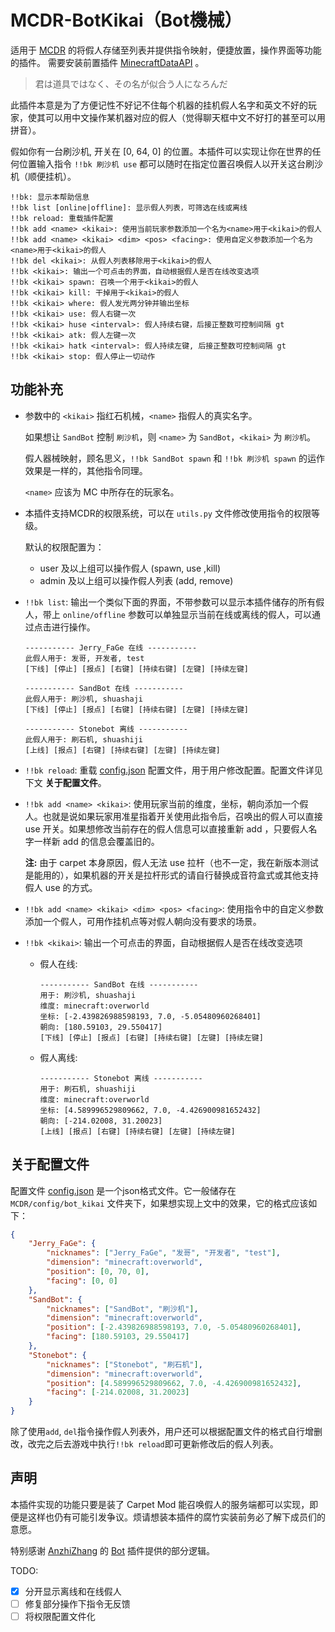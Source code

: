 # MCDR-BotKikai（Bot機械）

适用于 [MCDR](https://github.com/Fallen-Breath/MCDReforged) 的将假人存储至列表并提供指令映射，便捷放置，操作界面等功能的插件。
需要安装前置插件 [MinecraftDataAPI](https://github.com/MCDReforged/MinecraftDataAPI) 。

> 君は道具ではなく、その名が似合う人になろんだ

此插件本意是为了方便记性不好记不住每个机器的挂机假人名字和英文不好的玩家，使其可以用中文操作某机器对应的假人（觉得聊天框中文不好打的甚至可以用拼音）。

假如你有一台刷沙机, 开关在 [0, 64, 0] 的位置。本插件可以实现让你在世界的任何位置输入指令 `!!bk 刷沙机 use` 都可以随时在指定位置召唤假人以开关这台刷沙机（顺便挂机）。

```Minecraft
!!bk: 显示本帮助信息
!!bk list [online|offline]: 显示假人列表，可筛选在线或离线
!!bk reload: 重载插件配置
!!bk add <name> <kikai>: 使用当前玩家参数添加一个名为<name>用于<kikai>的假人
!!bk add <name> <kikai> <dim> <pos> <facing>: 使用自定义参数添加一个名为<name>用于<kikai>的假人
!!bk del <kikai>: 从假人列表移除用于<kikai>的假人
!!bk <kikai>: 输出一个可点击的界面，自动根据假人是否在线改变选项
!!bk <kikai> spawn: 召唤一个用于<kikai>的假人
!!bk <kikai> kill: 干掉用于<kikai>的假人
!!bk <kikai> where: 假人发光两分钟并输出坐标
!!bk <kikai> use: 假人右键一次
!!bk <kikai> huse <interval>: 假人持续右键，后接正整数可控制间隔 gt
!!bk <kikai> atk: 假人左键一次
!!bk <kikai> hatk <interval>: 假人持续左键, 后接正整数可控制间隔 gt
!!bk <kikai> stop: 假人停止一切动作
```

## 功能补充
* 参数中的 `<kikai>` 指红石机械，`<name>` 指假人的真实名字。

    如果想让 `SandBot` 控制 `刷沙机`，则 `<name>` 为 `SandBot`，`<kikai>` 为 `刷沙机`。

    假人器械映射，顾名思义，`!!bk SandBot spawn` 和 `!!bk 刷沙机 spawn` 的运作效果是一样的，其他指令同理。

    `<name>` 应该为 MC 中所存在的玩家名。
    
* 本插件支持MCDR的权限系统，可以在 `utils.py` 文件修改使用指令的权限等级。

    默认的权限配置为：
    * user 及以上组可以操作假人 (spawn, use ,kill)
    * admin 及以上组可以操作假人列表 (add, remove)

* `!!bk list`: 输出一个类似下面的界面，不带参数可以显示本插件储存的所有假人，带上 `online/offline` 参数可以单独显示当前在线或离线的假人，可以通过点击进行操作。
  ```Minecraft
  ----------- Jerry_FaGe 在线 -----------
  此假人用于: 发哥, 开发者, test
  [下线] [停止] [报点] [右键] [持续右键] [左键] [持续左键] 
  
  ----------- SandBot 在线 -----------
  此假人用于: 刷沙机, shuashaji
  [下线] [停止] [报点] [右键] [持续右键] [左键] [持续左键] 
  
  ----------- Stonebot 离线 -----------
  此假人用于: 刷石机, shuashiji
  [上线] [报点] [右键] [持续右键] [左键] [持续左键]
  ```
* `!!bk reload`: 重载 [config.json](https://github.com/Jerry-FaGe/MCDR-BotKikai/blob/master/config.json) 配置文件，用于用户修改配置。配置文件详见下文 **关于配置文件**。

* `!!bk add <name> <kikai>`: 使用玩家当前的维度，坐标，朝向添加一个假人。也就是说如果玩家用准星指着开关使用此指令后，召唤出的假人可以直接 use 开关。如果想修改当前存在的假人信息可以直接重新 add ，只要假人名字一样新 add 的信息会覆盖旧的。
  
    **注:** 由于 carpet 本身原因，假人无法 use 拉杆（也不一定，我在新版本测试是能用的），如果机器的开关是拉杆形式的请自行替换成音符盒式或其他支持假人 use 的方式。

* `!!bk add <name> <kikai> <dim> <pos> <facing>`: 使用指令中的自定义参数添加一个假人，可用作挂机点等对假人朝向没有要求的场景。

* `!!bk <kikai>`: 输出一个可点击的界面，自动根据假人是否在线改变选项
  * 假人在线:
    ```Minecraft
    ----------- SandBot 在线 -----------
    用于: 刷沙机, shuashaji
    维度: minecraft:overworld
    坐标: [-2.439826988598193, 7.0, -5.05480960268401]
    朝向: [180.59103, 29.550417]
    [下线] [停止] [报点] [右键] [持续右键] [左键] [持续左键]
    ```
  * 假人离线:
    ```Minecraft
    ----------- Stonebot 离线 -----------
    用于: 刷石机, shuashiji
    维度: minecraft:overworld
    坐标: [4.589996529809662, 7.0, -4.426900981652432]
    朝向: [-214.02008, 31.20023]
    [上线] [报点] [右键] [持续右键] [左键] [持续左键]
    ```

## 关于配置文件

配置文件 [config.json](https://github.com/Jerry-FaGe/MCDR-BotKikai/blob/master/config.json) 是一个json格式文件。它一般储存在 `MCDR/config/bot_kikai` 文件夹下，如果想实现上文中的效果，它的格式应该如下：

```JSON
{
    "Jerry_FaGe": {
        "nicknames": ["Jerry_FaGe", "发哥", "开发者", "test"],
        "dimension": "minecraft:overworld",
        "position": [0, 70, 0],
        "facing": [0, 0]
    },
    "SandBot": {
        "nicknames": ["SandBot", "刷沙机"],
        "dimension": "minecraft:overworld",
        "position": [-2.439826988598193, 7.0, -5.05480960268401],
        "facing": [180.59103, 29.550417]
    },
    "Stonebot": {
        "nicknames": ["Stonebot", "刷石机"],
        "dimension": "minecraft:overworld",
        "position": [4.589996529809662, 7.0, -4.426900981652432],
        "facing": [-214.02008, 31.20023]
    }
}
```

除了使用`add`, `del`指令操作假人列表外，用户还可以根据配置文件的格式自行增删改，改完之后去游戏中执行`!!bk reload`即可更新修改后的假人列表。

## 声明

本插件实现的功能只要是装了 Carpet Mod 能召唤假人的服务端都可以实现，即便是这样也仍有可能引发争议。烦请想装本插件的腐竹实装前务必了解下成员们的意愿。

特别感谢 [AnzhiZhang](https://github.com/AnzhiZhang) 的 [Bot](https://github.com/AnzhiZhang/MCDReforgedPlugins/tree/master/src/bot) 插件提供的部分逻辑。

TODO:
- [x] 分开显示离线和在线假人
- [ ] 修复部分操作下指令无反馈
- [ ] 将权限配置文件化
